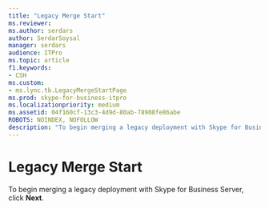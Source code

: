 ```yaml
---
title: "Legacy Merge Start"
ms.reviewer: 
ms.author: serdars
author: SerdarSoysal
manager: serdars
audience: ITPro
ms.topic: article
f1.keywords:
- CSH
ms.custom:
- ms.lync.tb.LegacyMergeStartPage
ms.prod: skype-for-business-itpro
ms.localizationpriority: medium
ms.assetid: 04f160cf-13c3-4d9d-80ab-78908fe86abe
ROBOTS: NOINDEX, NOFOLLOW
description: "To begin merging a legacy deployment with Skype for Business Server, click Next."
---
```


# Legacy Merge Start
 
To begin merging a legacy deployment with Skype for Business Server, click **Next**. 
  

